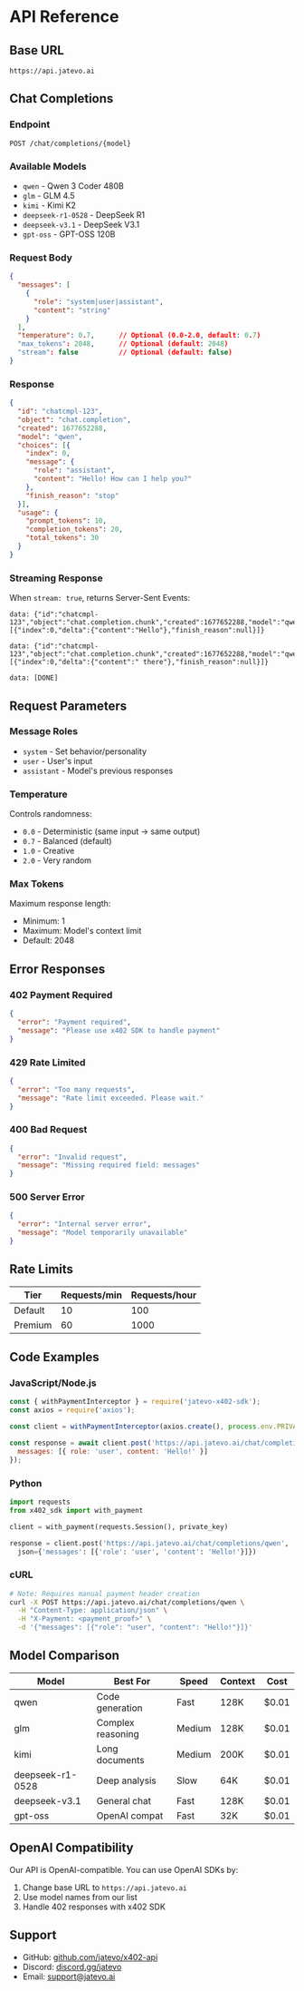 # API Reference

## Base URL
```
https://api.jatevo.ai
```

## Chat Completions

### Endpoint
```
POST /chat/completions/{model}
```

### Available Models
- `qwen` - Qwen 3 Coder 480B
- `glm` - GLM 4.5
- `kimi` - Kimi K2
- `deepseek-r1-0528` - DeepSeek R1
- `deepseek-v3.1` - DeepSeek V3.1
- `gpt-oss` - GPT-OSS 120B

### Request Body
```json
{
  "messages": [
    {
      "role": "system|user|assistant",
      "content": "string"
    }
  ],
  "temperature": 0.7,      // Optional (0.0-2.0, default: 0.7)
  "max_tokens": 2048,      // Optional (default: 2048)
  "stream": false          // Optional (default: false)
}
```

### Response
```json
{
  "id": "chatcmpl-123",
  "object": "chat.completion",
  "created": 1677652288,
  "model": "qwen",
  "choices": [{
    "index": 0,
    "message": {
      "role": "assistant",
      "content": "Hello! How can I help you?"
    },
    "finish_reason": "stop"
  }],
  "usage": {
    "prompt_tokens": 10,
    "completion_tokens": 20,
    "total_tokens": 30
  }
}
```

### Streaming Response
When `stream: true`, returns Server-Sent Events:

```
data: {"id":"chatcmpl-123","object":"chat.completion.chunk","created":1677652288,"model":"qwen","choices":[{"index":0,"delta":{"content":"Hello"},"finish_reason":null}]}

data: {"id":"chatcmpl-123","object":"chat.completion.chunk","created":1677652288,"model":"qwen","choices":[{"index":0,"delta":{"content":" there"},"finish_reason":null}]}

data: [DONE]
```

## Request Parameters

### Message Roles
- `system` - Set behavior/personality
- `user` - User's input
- `assistant` - Model's previous responses

### Temperature
Controls randomness:
- `0.0` - Deterministic (same input → same output)
- `0.7` - Balanced (default)
- `1.0` - Creative
- `2.0` - Very random

### Max Tokens
Maximum response length:
- Minimum: 1
- Maximum: Model's context limit
- Default: 2048

## Error Responses

### 402 Payment Required
```json
{
  "error": "Payment required",
  "message": "Please use x402 SDK to handle payment"
}
```

### 429 Rate Limited
```json
{
  "error": "Too many requests",
  "message": "Rate limit exceeded. Please wait."
}
```

### 400 Bad Request
```json
{
  "error": "Invalid request",
  "message": "Missing required field: messages"
}
```

### 500 Server Error
```json
{
  "error": "Internal server error",
  "message": "Model temporarily unavailable"
}
```

## Rate Limits

| Tier | Requests/min | Requests/hour |
|------|-------------|---------------|
| Default | 10 | 100 |
| Premium | 60 | 1000 |

## Code Examples

### JavaScript/Node.js
```javascript
const { withPaymentInterceptor } = require('jatevo-x402-sdk');
const axios = require('axios');

const client = withPaymentInterceptor(axios.create(), process.env.PRIVATE_KEY);

const response = await client.post('https://api.jatevo.ai/chat/completions/qwen', {
  messages: [{ role: 'user', content: 'Hello!' }]
});
```

### Python
```python
import requests
from x402_sdk import with_payment

client = with_payment(requests.Session(), private_key)

response = client.post('https://api.jatevo.ai/chat/completions/qwen', 
  json={'messages': [{'role': 'user', 'content': 'Hello!'}]})
```

### cURL
```bash
# Note: Requires manual payment header creation
curl -X POST https://api.jatevo.ai/chat/completions/qwen \
  -H "Content-Type: application/json" \
  -H "X-Payment: <payment_proof>" \
  -d '{"messages": [{"role": "user", "content": "Hello!"}]}'
```

## Model Comparison

| Model | Best For | Speed | Context | Cost |
|-------|----------|-------|---------|------|
| qwen | Code generation | Fast | 128K | $0.01 |
| glm | Complex reasoning | Medium | 128K | $0.01 |
| kimi | Long documents | Medium | 200K | $0.01 |
| deepseek-r1-0528 | Deep analysis | Slow | 64K | $0.01 |
| deepseek-v3.1 | General chat | Fast | 128K | $0.01 |
| gpt-oss | OpenAI compat | Fast | 32K | $0.01 |

## OpenAI Compatibility

Our API is OpenAI-compatible. You can use OpenAI SDKs by:

1. Change base URL to `https://api.jatevo.ai`
2. Use model names from our list
3. Handle 402 responses with x402 SDK

## Support

- GitHub: [github.com/jatevo/x402-api](https://github.com/jatevo/x402-api)
- Discord: [discord.gg/jatevo](https://discord.gg/jatevo)
- Email: support@jatevo.ai